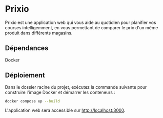 # Prixio
Prixio est une application web qui vous aide au quotidien pour planifier vos courses intelligemment, en vous permettant de comparer le prix d'un même produit dans différents magasins.

## Dépendances
Docker

## Déploiement
Dans le dossier racine du projet, exécutez la commande suivante pour construire l'image Docker et démarrer les conteneurs :
```bash
docker compose up --build
```

L'application web sera accessible sur [http://localhost:3000](http://localhost:3000).
